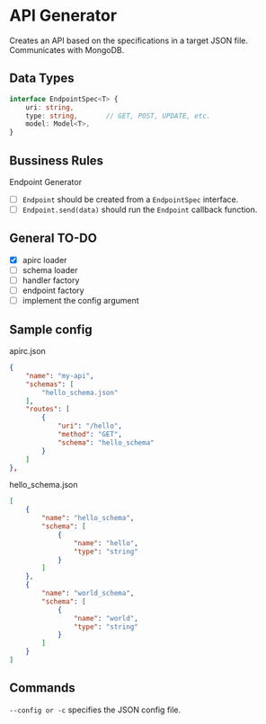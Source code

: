 # API Generator

Creates an API based on the specifications in a target JSON file. Communicates with MongoDB.

## Data Types

```typescript
interface EndpointSpec<T> {
    uri: string,
    type: string,       // GET, POST, UPDATE, etc.
    model: Model<T>,
}
```

## Bussiness Rules

Endpoint Generator
- [ ] `Endpoint` should be created from a `EndpointSpec` interface.
- [ ] `Endpoint.send(data)` should run the `Endpoint` callback function.

## General TO-DO
- [x] apirc loader
- [ ] schema loader
- [ ] handler factory
- [ ] endpoint factory
- [ ] implement the config argument

## Sample config

apirc.json
```json
{
    "name": "my-api",
    "schemas": [
        "hello_schema.json"
    ],
    "routes": [
        {
            "uri": "/hello",
            "method": "GET",
            "schema": "hello_schema"
        }
    ]
},
```

hello_schema.json
```json
[
    {
        "name": "hello_schema",
        "schema": [
            {
                "name": "hello",
                "type": "string"
            }
        ]
    },
    {
        "name": "world_schema",
        "schema": [
            {
                "name": "world",
                "type": "string"
            }
        ]
    }
]
```

## Commands

`--config or -c` specifies the JSON config file.
